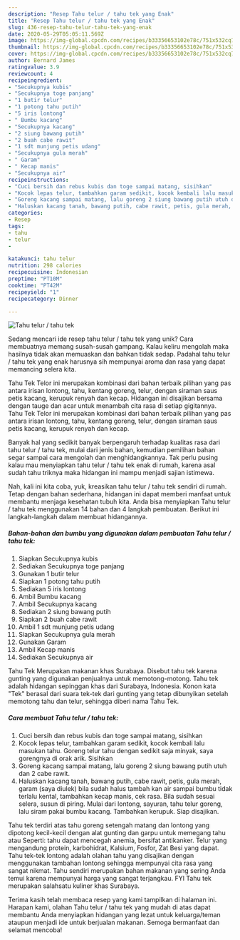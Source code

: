 ```yaml
---
description: "Resep Tahu telur / tahu tek yang Enak"
title: "Resep Tahu telur / tahu tek yang Enak"
slug: 436-resep-tahu-telur-tahu-tek-yang-enak
date: 2020-05-29T05:05:11.569Z
image: https://img-global.cpcdn.com/recipes/b33356653102e78c/751x532cq70/tahu-telur-tahu-tek-foto-resep-utama.jpg
thumbnail: https://img-global.cpcdn.com/recipes/b33356653102e78c/751x532cq70/tahu-telur-tahu-tek-foto-resep-utama.jpg
cover: https://img-global.cpcdn.com/recipes/b33356653102e78c/751x532cq70/tahu-telur-tahu-tek-foto-resep-utama.jpg
author: Bernard James
ratingvalue: 3.9
reviewcount: 4
recipeingredient:
- "Secukupnya kubis"
- "Secukupnya toge panjang"
- "1 butir telur"
- "1 potong tahu putih"
- "5 iris lontong"
- " Bumbu kacang"
- "Secukupnya kacang"
- "2 siung bawang putih"
- "2 buah cabe rawit"
- "1 sdt munjung petis udang"
- "Secukupnya gula merah"
- " Garam"
- " Kecap manis"
- "Secukupnya air"
recipeinstructions:
- "Cuci bersih dan rebus kubis dan toge sampai matang, sisihkan"
- "Kocok lepas telur, tambahkan garam sedikit, kocok kembali lalu masukan tahu. Goreng telur tahu dengan sedikit saja minyak, saya gorengnya di orak arik. Sisihkan"
- "Goreng kacang sampai matang, lalu goreng 2 siung bawang putih utuh dan 2 cabe rawit."
- "Haluskan kacang tanah, bawang putih, cabe rawit, petis, gula merah, garam (saya diulek) bila sudah halus tambah kan air sampai bumbu tidak terlalu kental, tambahkan kecap manis, cek rasa. Bila sudah sesuai selera, susun di piring. Mulai dari lontong, sayuran, tahu telur goreng, lalu siram pakai bumbu kacang. Tambahkan kerupuk. Siap disajikan."
categories:
- Resep
tags:
- tahu
- telur
- 

katakunci: tahu telur  
nutrition: 298 calories
recipecuisine: Indonesian
preptime: "PT10M"
cooktime: "PT42M"
recipeyield: "1"
recipecategory: Dinner

---
```



![Tahu telur / tahu tek](https://img-global.cpcdn.com/recipes/b33356653102e78c/751x532cq70/tahu-telur-tahu-tek-foto-resep-utama.jpg)

Sedang mencari ide resep tahu telur / tahu tek yang unik? Cara membuatnya memang susah-susah gampang. Kalau keliru mengolah maka hasilnya tidak akan memuaskan dan bahkan tidak sedap. Padahal tahu telur / tahu tek yang enak harusnya sih mempunyai aroma dan rasa yang dapat memancing selera kita.

Tahu Tek Telor ini merupakan kombinasi dari bahan terbaik pilihan yang pas antara irisan lontong, tahu, kentang goreng, telur, dengan siraman saus petis kacang, kerupuk renyah dan kecap. Hidangan ini disajikan bersama dengan tauge dan acar untuk menambah cita rasa di setiap gigitannya. Tahu Tek Telor ini merupakan kombinasi dari bahan terbaik pilihan yang pas antara irisan lontong, tahu, kentang goreng, telur, dengan siraman saus petis kacang, kerupuk renyah dan kecap.

Banyak hal yang sedikit banyak berpengaruh terhadap kualitas rasa dari tahu telur / tahu tek, mulai dari jenis bahan, kemudian pemilihan bahan segar sampai cara mengolah dan menghidangkannya. Tak perlu pusing kalau mau menyiapkan tahu telur / tahu tek enak di rumah, karena asal sudah tahu triknya maka hidangan ini mampu menjadi sajian istimewa.


Nah, kali ini kita coba, yuk, kreasikan tahu telur / tahu tek sendiri di rumah. Tetap dengan bahan sederhana, hidangan ini dapat memberi manfaat untuk membantu menjaga kesehatan tubuh kita. Anda bisa menyiapkan Tahu telur / tahu tek menggunakan 14 bahan dan 4 langkah pembuatan. Berikut ini langkah-langkah dalam membuat hidangannya.

<!--inarticleads1-->

##### Bahan-bahan dan bumbu yang digunakan dalam pembuatan Tahu telur / tahu tek:

1. Siapkan Secukupnya kubis
1. Sediakan Secukupnya toge panjang
1. Gunakan 1 butir telur
1. Siapkan 1 potong tahu putih
1. Sediakan 5 iris lontong
1. Ambil  Bumbu kacang
1. Ambil Secukupnya kacang
1. Sediakan 2 siung bawang putih
1. Siapkan 2 buah cabe rawit
1. Ambil 1 sdt munjung petis udang
1. Siapkan Secukupnya gula merah
1. Gunakan  Garam
1. Ambil  Kecap manis
1. Sediakan Secukupnya air


Tahu Tek Merupakan makanan khas Surabaya. Disebut tahu tek karena gunting yang digunakan penjualnya untuk memotong-motong. Tahu tek adalah hidangan sepinggan khas dari Surabaya, Indonesia. Konon kata &#34;Tek&#34; berasal dari suara tek-tek dari gunting yang tetap dibunyikan setelah memotong tahu dan telur, sehingga diberi nama Tahu Tek. 

<!--inarticleads2-->

##### Cara membuat Tahu telur / tahu tek:

1. Cuci bersih dan rebus kubis dan toge sampai matang, sisihkan
1. Kocok lepas telur, tambahkan garam sedikit, kocok kembali lalu masukan tahu. Goreng telur tahu dengan sedikit saja minyak, saya gorengnya di orak arik. Sisihkan
1. Goreng kacang sampai matang, lalu goreng 2 siung bawang putih utuh dan 2 cabe rawit.
1. Haluskan kacang tanah, bawang putih, cabe rawit, petis, gula merah, garam (saya diulek) bila sudah halus tambah kan air sampai bumbu tidak terlalu kental, tambahkan kecap manis, cek rasa. Bila sudah sesuai selera, susun di piring. Mulai dari lontong, sayuran, tahu telur goreng, lalu siram pakai bumbu kacang. Tambahkan kerupuk. Siap disajikan.


Tahu tek terdiri atas tahu goreng setengah matang dan lontong yang dipotong kecil-kecil dengan alat gunting dan garpu untuk memegang tahu atau Seperti: tahu dapat mencegah anemia, bersifat antikanker. Telur yang mengandung protein, karbohidrat, Kalsium, Fosfor, Zat Besi yang dapat. Tahu tek-tek lontong adalah olahan tahu yang disajikan dengan menggunakan tambahan lontong sehingga mempunyai cita rasa yang sangat nikmat. Tahu sendiri merupakan bahan makanan yang sering Anda temui karena mempunyai harga yang sangat terjangkau. FYI Tahu tek merupakan salahsatu kuliner khas Surabaya. 

Terima kasih telah membaca resep yang kami tampilkan di halaman ini. Harapan kami, olahan Tahu telur / tahu tek yang mudah di atas dapat membantu Anda menyiapkan hidangan yang lezat untuk keluarga/teman ataupun menjadi ide untuk berjualan makanan. Semoga bermanfaat dan selamat mencoba!
